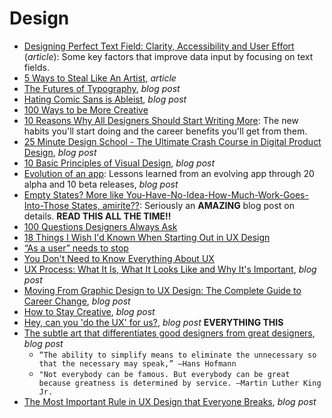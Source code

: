 # Design    

* [Designing Perfect Text Field: Clarity, Accessibility and User Effort](https://uxplanet.org/designing-perfect-text-field-clarity-accessibility-and-user-effort-d03c1e26004b) (_article_): Some key factors that improve data input by focusing on text fields.    
* [5 Ways to Steal Like An Artist](https://medium.com/the-mission/5-ways-to-steal-like-an-artist-a505942bf344#), _article_  
* [The Futures of Typography](https://robinrendle.com/essays/futures-of-typography), _blog post_  
* [Hating Comic Sans is Ableist](https://theestablishment.co/hating-comic-sans-is-ableist-bc4a4de87093), _blog post_  
* [100 Ways to be More Creative](https://medium.com/the-mission/100-ways-to-be-more-creative-bbaa99643fe5)  
* [10 Reasons Why All Designers Should Start Writing More](https://blog.prototypr.io/10-reasons-why-all-designers-should-start-writing-more-f34646a6e06b): The new habits you'll start doing and the career benefits you'll get from them.  
* [25 Minute Design School - The Ultimate Crash Course in Digital Product Design](https://medium.muz.li/23-minute-design-school-6c938dd97f2b), _blog post_  
* [10 Basic Principles of Visual Design](https://blog.prototypr.io/10-basic-principles-of-visual-design-55b86b9f7241), _blog post_ 
* [Evolution of an app](https://m.timingapp.com/evolution-of-a-mac-app-through-20-alphas-and-10-betas-4380f69d8ee1): Lessons learned from an evolving app through 20 alpha and 10 beta releases, _blog post_
* [Empty States? More like You-Have-No-Idea-How-Much-Work-Goes-Into-Those States, amirite??](https://ux.shopify.com/empty-states-more-like-you-have-no-idea-how-much-work-goes-into-those-states-amirite-e0102f58b64e): Seriously an **AMAZING** blog post on details. **READ THIS ALL THE TIME!!**  
* [100 Questions Designers Always Ask](https://medium.com/ux-power-tools/100-questions-designers-always-ask-8b9f441bcd35)  
* [18 Things I Wish I'd Known When Starting Out in UX Design](https://medium.springboard.com/17-things-you-need-to-know-starting-out-in-ux-design-216505f2f1d3)  
* [“As a user” needs to stop](https://blog.prototypr.io/stop-it-with-as-a-user-5feb9b38d920)
* [You Don't Need to Know Everything About UX](https://uxdesign.cc/you-dont-need-to-know-everything-about-ux-9b7abd686ef0)  
* [UX Process: What It Is, What It Looks Like and Why It's Important](https://medium.com/thinking-design/ux-process-what-it-is-what-it-looks-like-and-why-its-important-290640e69531), _blog post_  
* [Moving From Graphic Design to UX Design: The Complete Guide to Career Change](https://medium.com/thinking-design/moving-from-graphic-design-to-ux-design-the-complete-guide-to-career-change-ce645b68f858), _blog post_    
* [How to Stay Creative](https://blog.prototypr.io/how-to-stay-creative-1a70ea0f9ca5), _blog post_  
* [Hey, can you 'do the UX' for us?](https://uxdesign.cc/hey-can-you-do-the-ux-for-us-432a38eac295), _blog post_ **EVERYTHING THIS**  
* [The subtle art that differentiates good designers from great designers](https://uxplanet.org/the-subtle-art-that-differentiates-good-designers-from-great-designers-1ad3557b4c4), _blog post_  
  * `“The ability to simplify means to eliminate the unnecessary so that the necessary may speak,” ―Hans Hofmann`  
  * `"Not everybody can be famous. But everybody can be great because greatness is determined by service. ―Martin Luther King Jr.`
* [The Most Important Rule in UX Design that Everyone Breaks](https://blog.prototypr.io/the-most-important-rule-in-ux-design-that-everyone-breaks-1c1cb188931), _blog post_

